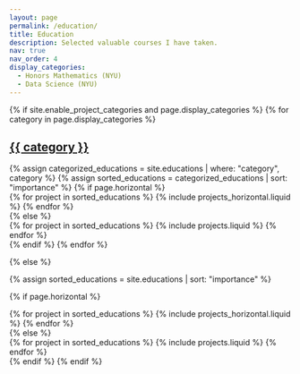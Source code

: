 ```yaml
---
layout: page
permalink: /education/
title: Education
description: Selected valuable courses I have taken.
nav: true
nav_order: 4
display_categories:
  - Honors Mathematics (NYU)
  - Data Science (NYU)
---
```


<!-- pages/education.md -->
<div class="projects">
{% if site.enable_project_categories and page.display_categories %}
  <!-- Display categorized educations -->
  {% for category in page.display_categories %}
  <a id="{{ category }}" href=".#{{ category }}">
    <h2 class="category">{{ category }}</h2>
  </a>
  {% assign categorized_educations = site.educations | where: "category", category %}
  {% assign sorted_educations = categorized_educations | sort: "importance" %}
  <!-- Generate cards for each project -->
  {% if page.horizontal %}
  <div class="container">
    <div class="row row-cols-1 row-cols-md-2">
    {% for project in sorted_educations %}
      {% include projects_horizontal.liquid %}
    {% endfor %}
    </div>
  </div>
  {% else %}
  <div class="row row-cols-1 row-cols-md-3">
    {% for project in sorted_educations %}
      {% include projects.liquid %}
    {% endfor %}
  </div>
  {% endif %}
  {% endfor %}

{% else %}

<!-- Display educations without categories -->

{% assign sorted_educations = site.educations | sort: "importance" %}

  <!-- Generate cards for each project -->

{% if page.horizontal %}

  <div class="container">
    <div class="row row-cols-1 row-cols-md-2">
    {% for project in sorted_educations %}
      {% include projects_horizontal.liquid %}
    {% endfor %}
    </div>
  </div>
  {% else %}
  <div class="row row-cols-1 row-cols-md-3">
    {% for project in sorted_educations %}
      {% include projects.liquid %}
    {% endfor %}
  </div>
  {% endif %}
{% endif %}
</div>
